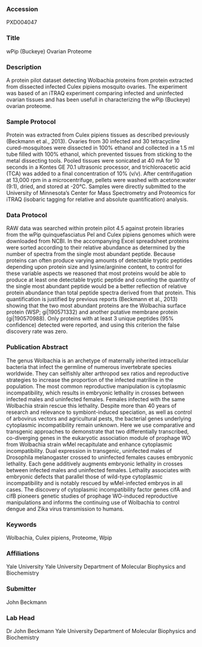 ### Accession
PXD004047

### Title
wPip (Buckeye) Ovarian Proteome

### Description
A protein pilot dataset detecting Wolbachia proteins from protein extracted from dissected infected Culex pipiens mosquito ovaries. The experiment was based of an iTRAQ experiment comparing infected and uninfected ovarian tissues and has been usefull in characterizing the wPip (Buckeye) ovarian proteome.

### Sample Protocol
Protein was extracted from Culex pipiens tissues as described previously (Beckmann et al., 2013). Ovaries from 30 infected and 30 tetracycline cured-mosquitoes were dissected in 100% ethanol and collected in a 1.5 ml tube filled with 100% ethanol, which prevented tissues from sticking to the metal dissecting tools. Pooled tissues were sonicated at 40 mA for 10 seconds in a Kontes GE 70.1 ultrasonic processor, and trichloroacetic acid (TCA) was added to a final concentration of 10% (v/v). After centrifugation at 13,000 rpm in a microcentrifuge, pellets were washed with acetone:water (9:1), dried, and stored at -20°C. Samples were directly submitted to the University of Minnesota’s Center for Mass Spectrometry and Proteomics for iTRAQ (isobaric tagging for relative and absolute quantification) analysis.

### Data Protocol
RAW data was searched within protein pilot 4.5 against protein libraries from the wPip quinquefasciatus Pel and Culex pipiens genomes which were downloaded  from NCBI.   In the accompanying Excel spreadsheet proteins were sorted according to their relative abundance as determined by the number of spectra from the single most abundant peptide. Because proteins can often produce varying amounts of detectable tryptic peptides depending upon protein size and lysine/arginine content, to control for these variable aspects we reasoned that most proteins would be able to produce at least one detectable tryptic peptide and counting the quantity of the single most abundant peptide would be a better reflection of relative protein abundance than total peptide spectra derived from that protein. This quantification is justified by previous reports (Beckmann et al., 2013) showing that the two most abundant proteins are the Wolbachia surface protein (WSP; gi|190571332) and another putative membrane protein (gi|190570988). Only proteins with at least 3 unique peptides (95% confidence) detected were reported, and using this criterion the false discovery rate was zero.

### Publication Abstract
The genus Wolbachia is an archetype of maternally inherited intracellular bacteria that infect the germline of numerous invertebrate species worldwide. They can selfishly alter arthropod sex ratios and reproductive strategies to increase the proportion of the infected matriline in the population. The most common reproductive manipulation is cytoplasmic incompatibility, which results in embryonic lethality in crosses between infected males and uninfected females. Females infected with the same Wolbachia strain rescue this lethality. Despite more than 40 years of research and relevance to symbiont-induced speciation, as well as control of arbovirus vectors and agricultural pests, the bacterial genes underlying cytoplasmic incompatibility remain unknown. Here we use comparative and transgenic approaches to demonstrate that two differentially transcribed, co-diverging genes in the eukaryotic association module of prophage WO from Wolbachia strain wMel recapitulate and enhance cytoplasmic incompatibility. Dual expression in transgenic, uninfected males of Drosophila melanogaster crossed to uninfected females causes embryonic lethality. Each gene additively augments embryonic lethality in crosses between infected males and uninfected females. Lethality associates with embryonic defects that parallel those of wild-type cytoplasmic incompatibility and is notably rescued by wMel-infected embryos in all cases. The discovery of cytoplasmic incompatibility factor genes cifA and cifB pioneers genetic studies of prophage WO-induced reproductive manipulations and informs the continuing use of Wolbachia to control dengue and Zika virus transmission to humans.

### Keywords
Wolbachia, Culex pipiens, Proteome, Wpip

### Affiliations
Yale University
Yale University Department of Molecular Biophysics and Biochemistry

### Submitter
John Beckmann

### Lab Head
Dr John Beckmann
Yale University Department of Molecular Biophysics and Biochemistry


